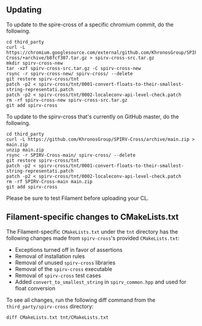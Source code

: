 ## Updating
To update to the spire-cross of a specific chromium commit, do the following.
```
cd third_party
curl -L https://chromium.googlesource.com/external/github.com/KhronosGroup/SPIRV-Cross/+archive/b8fcf307.tar.gz > spirv-cross-src.tar.gz
mkdir spirv-cross-new
tar -xzf spirv-cross-src.tar.gz -C spirv-cross-new
rsync -r spirv-cross-new/ spirv-cross/ --delete
git restore spirv-cross/tnt
patch -p2 < spirv-cross/tnt/0001-convert-floats-to-their-smallest-string-representati.patch
patch -p2 < spirv-cross/tnt/0002-localeconv-api-level-check.patch
rm -rf spirv-cross-new spirv-cross-src.tar.gz
git add spirv-cross
```


To update to the spirv-cross that's currently on GitHub master, do the following.

```
cd third_party
curl -L https://github.com/KhronosGroup/SPIRV-Cross/archive/main.zip > main.zip
unzip main.zip
rsync -r SPIRV-Cross-main/ spirv-cross/ --delete
git restore spirv-cross/tnt
patch -p2 < spirv-cross/tnt/0001-convert-floats-to-their-smallest-string-representati.patch
patch -p2 < spirv-cross/tnt/0002-localeconv-api-level-check.patch
rm -rf SPIRV-Cross-main main.zip
git add spirv-cross
```

Please be sure to test Filament before uploading your CL.

## Filament-specific changes to CMakeLists.txt

The Filament-specific `CMakeLists.txt` under the `tnt` directory has the following changes made from
`spirv-cross`'s provided `CMakeLists.txt`:
- Exceptions turned off in favor of assertions
- Removal of installation rules
- Removal of unused `spirv-cross` libraries
- Removal of the `spirv-cross` executable
- Removal of `spirv-cross` test cases
- Added `convert_to_smallest_string` in `spirv_common.hpp` and used for float conversion

To see all changes, run the following diff command from the `third_party/spirv-cross` directory:

```
diff CMakeLists.txt tnt/CMakeLists.txt
```
